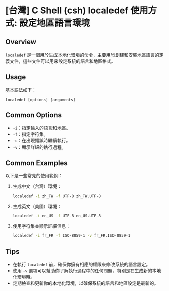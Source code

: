 # [台灣] C Shell (csh) localedef 使用方式: 設定地區語言環境

## Overview
`localedef` 是一個用於生成本地化環境的命令，主要用於創建和安裝地區語言的定義文件，這些文件可以用來設定系統的語言和地區格式。

## Usage
基本語法如下：
```
localedef [options] [arguments]
```

## Common Options
- `-i`：指定輸入的語言和地區。
- `-f`：指定字符集。
- `-c`：在出現錯誤時繼續執行。
- `-v`：顯示詳細的執行過程。

## Common Examples
以下是一些常見的使用範例：

1. 生成中文（台灣）環境：
   ```bash
   localedef -i zh_TW -f UTF-8 zh_TW.UTF-8
   ```

2. 生成英文（美國）環境：
   ```bash
   localedef -i en_US -f UTF-8 en_US.UTF-8
   ```

3. 使用字符集並顯示詳細信息：
   ```bash
   localedef -i fr_FR -f ISO-8859-1 -v fr_FR.ISO-8859-1
   ```

## Tips
- 在執行 `localedef` 前，確保你擁有相應的權限來修改系統的語言設定。
- 使用 `-v` 選項可以幫助你了解執行過程中的任何問題，特別是在生成新的本地化環境時。
- 定期檢查和更新你的本地化環境，以確保系統的語言和地區設定是最新的。